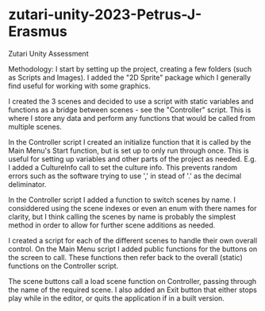 # zutari-unity-2023-Petrus-J-Erasmus
Zutari Unity Assessment

Methodology:
I start by setting up the project, creating a few folders (such as Scripts and Images). I added the "2D Sprite" package which I generally find useful for working with some graphics.

I created the 3 scenes and decided to use a script with static variables and functions as a bridge between scenes - see the "Controller" script. This is where I store any data and perform any functions that would be called from multiple scenes.

In the Controller script I created an initialize function that it is called by the Main Menu's Start function, but is set up to only run through once. This is useful for setting up variables and other parts of the project as needed. E.g. I added a CultureInfo call to set the culture info. This prevents random errors such as the software trying to use ',' in stead of '.' as the decimal deliminator.

In the Controller script I added a function to switch scenes by name. I considdered using the scene indexes or even an enum with there names for clarity, but I think calling the scenes by name is probably the simplest method in order to allow for further scene additions as needed.

I created a script for each of the different scenes to handle their own overall control. On the Main Menu script I added public functions for the buttons on the screen to call. These functions then refer back to the overall (static) functions on the Controller script.

The scene buttons call a load scene function on Controller, passing through the name of the required scene. I also added an Exit button that either stops play while in the editor, or quits the application if in a built version.

